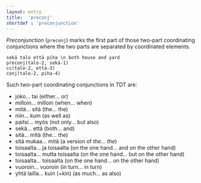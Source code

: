 ```yaml
---
layout: entry
title:  'preconj'
shortdef : 'preconjunction'
---
```


*Preconjunction* (`preconj`) marks the first part of those two-part
coordinating conjunctions where the two parts are separated by
coordinated elements.

<!-- fname:preconj.pdf -->
~~~ sdparse
sekä talo että piha \n both house and yard
preconj(talo-2, sekä-1)
cc(talo-2, että-3)
conj(talo-2, piha-4)
~~~

Such two-part coordinating conjunctions in TDT are:

+ joko... tai (either... or)
+ milloin... milloin (when... when)
+ mitä... sitä (the... the)
+ niin... kuin (as well as)
+ paitsi... myös (not only... but also)
+ sekä... että (both... and)
+ sitä... mitä (the... the)
+ sitä mukaa... mitä (a version of *the... the*)
+ toisaalta... ja toisaalta (on the one hand... and on the other hand)
+ toisaalta... mutta toisaalta (on the one hand... but on the other hand)
+ toisaalta... toisaalta (on the one hand... on the other hand)
+ vuoroin... vuoroin (in turn... in turn)
+ yhtä lailla... kuin (+kin) (as much... as also)
